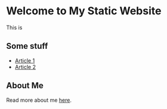 # Welcome to My Static Website

This is 


## Some stuff

- [Article 1](articles/article1.md)
- [Article 2](articles/article2.md)

## About Me

Read more about me [here](about.md).